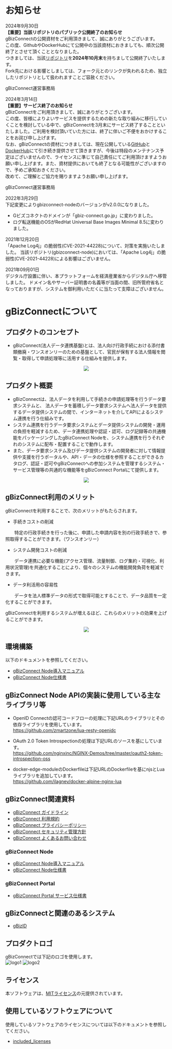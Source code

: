 # お知らせ

2024年9月30日<br>
**【重要】当該リポジトリのパブリック公開終了のお知らせ**<br>
gBizConnectの公開資材をご利用頂きまして、誠にありがとうございます。<br>
この度、GithubやDockerHubにて公開中の当該資材におきましても、順次公開終了とさせて頂くこととなりました。<br>
つきましては、当該<a href="https://github.com/gbizconnect/" target="_blank">リポジトリ</a>を<b>2024年10月末</b>を持ちまして公開終了いたします。<br>
Fork先における影響としましては、フォーク元とのリンクが失われるため、独立したリポジトリとして扱われますことご容赦ください。<br>

gBizConnect運営事務局

2024年3月14日<br>
**【重要】サービス終了のお知らせ**<br>
gBizConnectをご利用頂きまして、誠にありがとうございます。<br>
この度、皆様によりよいサービスを提供するための新たな取り組みに移行していくことを検討している中で、gBizConnectを3月末にサービス終了することといたしました。ご利用を検討頂いていた方には、終了に伴いご不便をおかけすることをお詫び申し上げます。<br>
なお、gBizConnectの資材につきましては、現在公開している<a href="https://github.com/gbizconnect/" target="_blank">GitHub</a>と<a href="https://hub.docker.com/u/gbizconnect/" target="_blank">DockerHub</a>にて引き続き提供させて頂きますが、今後は特段のメンテナンス予定はございませんので、ライセンスに準じて自己責任にてご利用頂けますようお願い申し上げます。また、資材提供においても終了となる可能性がございますので、予めご承知おきください。<br>
改めて、ご理解とご協力を賜りますようお願い申し上げます。

gBizConnect運営事務局

2022年3月29日<br>下記変更によりgbizconnect-nodeのバージョンがv2.0.0になりました。
- Gビズコネクトのドメインが「gbiz-connect.go.jp」に変わりました。
- ログ転送機能のOSがRedHat Universal Base Images Minimal 8.5に変わりました。

2021年12月20日<br>「Apache Log4j」の脆弱性(CVE-2021-44228)について、対策を実施いたしました。
当該リポジトリ(gbizconnect-node)においては、「Apache Log4j」の脆弱性(CVE-2021-44228)による影響はございません。

2021年09月01日<br>デジタル庁設置に伴い、本プラットフォームを経済産業省からデジタル庁へ移管しました。
ドメイン名やサーバー証明書の名義等が当面の間、旧所管府省名となっておりますが、システムを御利用いただくに当たって支障はございません。

# **gBizConnectについて**

## プロダクトのコンセプト  
* gBizConnect(法人データ連携基盤)とは、法人向け行政手続における添付書類撤廃・ワンスオンリーのための基盤として、官民が保有する法人情報を閲覧・取得して申請処理等に活用する仕組みを提供します。

<div align="center">
<img src="docs/img/concept.png">
</div>  

## プロダクト概要  
* gBizConnectは、法人データを利用して手続きの申請処理等を行うデータ要求システムと、 法人データを蓄積しデータ要求システムへ法人データを提供するデータ提供システムの間で、インターネットを介してAPIによるシステム連携を行う仕組みです。
* システム連携を行うデータ要求システムとデータ提供システムの開発・運用の負担を軽減するため、データ連携処理や認証・認可、ログ記録等の共通機能をパッケージングしたgBizConnect Nodeを、システム連携を行うそれぞれのシステムに配布・配置することで動作します。
* また、データ要求システム及びデータ提供システムの開発者に対して情報提供や支援を行うポータルや、API・データの仕様を参照することができるカタログ、認証・認可やgBizConnectへの参加システムを管理するシステム・サービス管理等の共通的な機能等をgBizConnect Portalにて提供します。

<div align="center">
<img src="docs/img/System.png">
</div>  


## gBizConnect利用のメリット  

gBizConnectを利用することで、次のメリットがもたらされます。

* 手続きコストの削減

　　特定の行政手続きを行った後に、申請した申請内容を別の行政手続きで、参照取得することができます。（ワンスオンリー）

* システム開発コストの削減

　　データ連携に必要な機能(アクセス管理、流量制御、ログ集約・可視化、利用状況管理)を共通化することにより、個々のシステムの機能開発負荷を軽減できます。

* データ利活用の容易性

　　データを法人標準データの形式で取得可能とすることで、データ品質を一定化することができます。

gBizConnectを利用するシステムが増えるほど、これらのメリットの効果を上げることができます。

<div align="center">
<img src="docs/img/merit.png">
</div>    

## 環境構築  
以下のドキュメントを参照してください。
* [gBizConnect Node導入マニュアル](docs/gBizConnectNode_Manual.md)  
* [gBizConnect Node仕様書](docs/gBizConnectNode.md)  


## gBizConnect Node APIの実装に使用している主なライブラリ等
* OpenID Connectの認可コードフローの処理に下記URLのライブラリとその依存ライブラリを使用しています。  
https://github.com/zmartzone/lua-resty-openidc

* OAuth 2.0 Token Introspectionの処理は下記URLのソースを基にしています。  
https://github.com/nginxinc/NGINX-Demos/tree/master/oauth2-token-introspection-oss

* docker-edge-moduleのDockerfileは下記URLのDockerfileを基にnjsとLuaライブラリを追加しています。  
https://github.com/ilagnev/docker-alpine-nginx-lua

## gBizConnect関連資料
  * [gBizConnect ガイドライン](docs/gBizConnect_guidelines.pdf)
  * [gBizConnect 利用規約](docs/gBizConnect_Riyoukiyaku.pdf)  
  * [gBizConnect プライバシーポリシー](docs/gBizConnect_privacy.md)
  * [gBizConnect セキュリティ管理方針](docs/gBizConnect_security.pdf)
  * [gBizConnect よくあるお問い合わせ](docs/gBizConnect_faq.pdf)

 ### gBizConnect Node

  * [gBizConnect Node導入マニュアル](docs/gBizConnectNode_Manual.md)  
  * [gBizConnect Node仕様書](docs/gBizConnectNode.md)  

 ### gBizConnect Portal
  * [gBizConnect Portal サービス仕様書](docs/gBizConnectPortal_service.pdf)



 ## gBizConnectと関連のあるシステム  
 * [gBizID](https://gbiz-id.go.jp/top/)


 ## プロダクトロゴ  
 gBizConnectでは下記のロゴを使用します。</br>
 ![logo1](docs/img/icon_posi.png)
 ![logo2](docs/img/icon_nega.png)  

 ## ライセンス  
 本ソフトウェアは、[MITライセンス](LICENSE)の元提供されています。

 ## 使用しているソフトウェアについて
使用しているソフトウェアのライセンスについては以下のドキュメントを参照してください。
* [included_licenses](docs/included_licenses.md)
